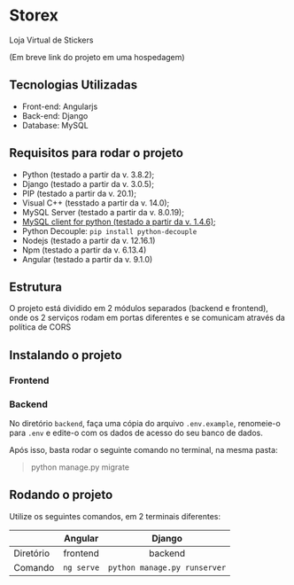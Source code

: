# Storex
Loja Virtual de Stickers

(Em breve link do projeto em uma hospedagem)

## Tecnologias Utilizadas
- Front-end: Angularjs
- Back-end: Django
- Database: MySQL

## Requisitos para rodar o projeto
- Python (testado a partir da v. 3.8.2);
- Django (testado a partir da v. 3.0.5);
- PIP (testado a partir da v. 20.1);
- Visual C++ (tesstado a partir da v. 14.0);
- MySQL Server (testado a partir da v. 8.0.19);
- [MySQL client for python (testado a partir da v. 1.4.6)](https://www.lfd.uci.edu/~gohlke/pythonlibs/);
- Python Decouple: `pip install python-decouple`
- Nodejs (testado a partir da v. 12.16.1)
- Npm (testado a partir da v. 6.13.4)
- Angular (testado a partir da v. 9.1.0)

## Estrutura
O projeto está dividido em 2 módulos separados (backend e frontend), onde os 2 serviços rodam em portas diferentes e se
comunicam através da política de CORS

## Instalando o  projeto
### Frontend

### Backend
No diretório `backend`, faça uma cópia do arquivo `.env.example`, renomeie-o para `.env` e edite-o com os dados de acesso
do seu banco de dados. 

Após isso, basta rodar o seguinte comando no terminal, na mesma pasta:
>python manage.py migrate

## Rodando o projeto
Utilize os seguintes comandos, em 2 terminais diferentes: 


|             |  Angular   |    Django                   |
| :---        |  :---:     |          :---:              |
| Diretório   | frontend   | backend                     |
| Comando     | `ng serve` | `python manage.py runserver`|

